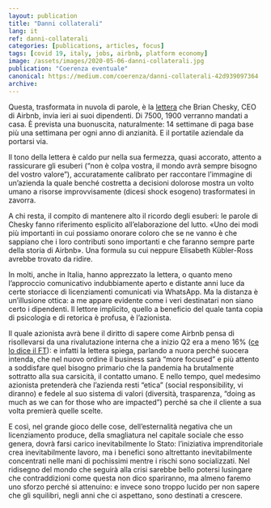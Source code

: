 ```yaml
---
layout: publication
title: "Danni collaterali"
lang: it
ref: danni-collaterali
categories: [publications, articles, focus]
tags: [covid 19, italy, jobs, airbnb, platform economy]
image: /assets/images/2020-05-06-danni-collaterali.jpg
publication: "Coerenza eventuale"
canonical: https://medium.com/coerenza/danni-collaterali-42d939097364
archive:
---
```


Questa, trasformata in nuvola di parole, è la [lettera](https://news.airbnb.com/a-message-from-co-founder-and-ceo-brian-chesky/) che Brian Chesky, CEO di Airbnb, invia ieri ai suoi dipendenti. Di 7500, 1900 verranno mandati a casa. È prevista una buonuscita, naturalmente: 14 settimane di paga base più una settimana per ogni anno di anzianità. E il portatile aziendale da portarsi via.

Il tono della lettera è caldo pur nella sua fermezza, quasi accorato, attento a rassicurare gli esuberi (“non è colpa vostra, il mondo avrà sempre bisogno del vostro valore”), accuratamente calibrato per raccontare l’immagine di un’azienda la quale benché costretta a decisioni dolorose mostra un volto umano a risorse improvvisamente (dicesi shock esogeno) trasformatesi in zavorra.

A chi resta, il compito di mantenere alto il ricordo degli esuberi: le parole di Chesky fanno riferimento esplicito all’elaborazione del lutto. «Uno dei modi più importanti in cui possiamo onorare coloro che se ne vanno è che sappiano che i loro contributi sono importanti e che faranno sempre parte della storia di Airbnb». Una formula su cui neppure Elisabeth Kübler-Ross avrebbe trovato da ridire.

In molti, anche in Italia, hanno apprezzato la lettera, o quanto meno l’approccio comunicativo indubbiamente aperto e distante anni luce da certe storiacce di licenziamenti comunicati via WhatsApp. Ma la distanza è un’illusione ottica: a me appare evidente come i veri destinatari non siano certo i dipendenti. Il lettore implicito, quello a beneficio del quale tanta copia di psicologia e di retorica è profusa, è l’azionista.

Il quale azionista avrà bene il diritto di sapere come Airbnb pensa di risollevarsi da una rivalutazione interna che a inizio Q2 era a meno 16% ([ce lo dice il FT](https://www.ft.com/content/02a8ca9b-1ba9-4e0a-a3d5-084dd93469bb)): e infatti la lettera spiega, parlando a nuora perché suocera intenda, che nel nuovo ordine il business sarà “more focused” e più attento a soddisfare quel bisogno primario che la pandemia ha brutalmente sottratto alla sua carsicità, il contatto umano. E nello tempo, quel medesimo azionista pretenderà che l’azienda resti “etica” (social responsibility, vi diranno) e fedele al suo sistema di valori (diversità, trasparenza, “doing as much as we can for those who are impacted”) perché sa che il cliente a sua volta premierà quelle scelte.

E così, nel grande gioco delle cose, dell’esternalità negativa che un licenziamento produce, della smagliatura nel capitale sociale che esso genera, dovrà farsi carico inevitabilmente lo Stato: l’iniziativa imprenditoriale crea inevitabilmente lavoro, ma i benefici sono altrettanto inevitabilmente concentrati nelle mani di pochissimi mentre i rischi sono socializzati. Nel ridisegno del mondo che seguirà alla crisi sarebbe bello potersi lusingare che contraddizioni come questa non dico spariranno, ma almeno faremo uno sforzo perché si attenuino: e invece sono troppo lucido per non sapere che gli squilibri, negli anni che ci aspettano, sono destinati a crescere.
